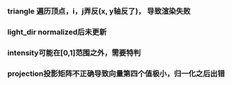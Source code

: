 ### triangle 遍历顶点，i，j弄反(x, y轴反了)， 导致渲染失败
### light_dir normalized后未更新
### intensity可能在[0,1]范围之外，需要特判
### projection投影矩阵不正确导致向量第四个值极小，归一化之后出错
